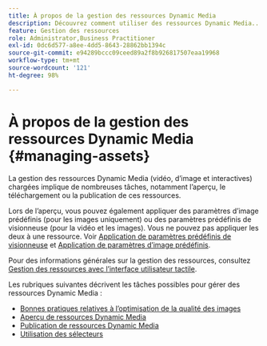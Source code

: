 ```yaml
---
title: À propos de la gestion des ressources Dynamic Media
description: Découvrez comment utiliser des ressources Dynamic Media..
feature: Gestion des ressources
role: Administrator,Business Practitioner
exl-id: 0dc6d577-a8ee-4dd5-8643-28862bb1394c
source-git-commit: e94289bccc09ceed89a2f8b926817507eaa19968
workflow-type: tm+mt
source-wordcount: '121'
ht-degree: 98%

---
```


# À propos de la gestion des ressources Dynamic Media {#managing-assets}

La gestion des ressources Dynamic Media (vidéo, d’image et interactives) chargées implique de nombreuses tâches, notamment l’aperçu, le téléchargement ou la publication de ces ressources.

Lors de l’aperçu, vous pouvez également appliquer des paramètres d’image prédéfinis (pour les images uniquement) ou des paramètres prédéfinis de visionneuse (pour la vidéo et les images). Vous ne pouvez pas appliquer les deux à une ressource. Voir [Application de paramètres prédéfinis de visionneuse](viewer-presets.md) et [Application de paramètres d’image prédéfinis](image-presets.md).

Pour des informations générales sur la gestion des ressources, consultez [Gestion des ressources avec l’interface utilisateur tactile](/help/assets/manage-digital-assets.md).

Les rubriques suivantes décrivent les tâches possibles pour gérer des ressources Dynamic Media :

* [Bonnes pratiques relatives à l’optimisation de la qualité des images](best-practices-for-optimizing-the-quality-of-your-images.md)
* [Aperçu de ressources Dynamic Media](previewing-assets.md)
* [Publication de ressources Dynamic Media](publishing-dynamicmedia-assets.md)
* [Utilisation des sélecteurs](working-with-selectors.md)
